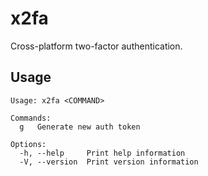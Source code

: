 # x2fa
Cross-platform two-factor authentication.

## **Usage**
```
Usage: x2fa <COMMAND>

Commands:
  g   Generate new auth token

Options:
  -h, --help     Print help information
  -V, --version  Print version information
```
